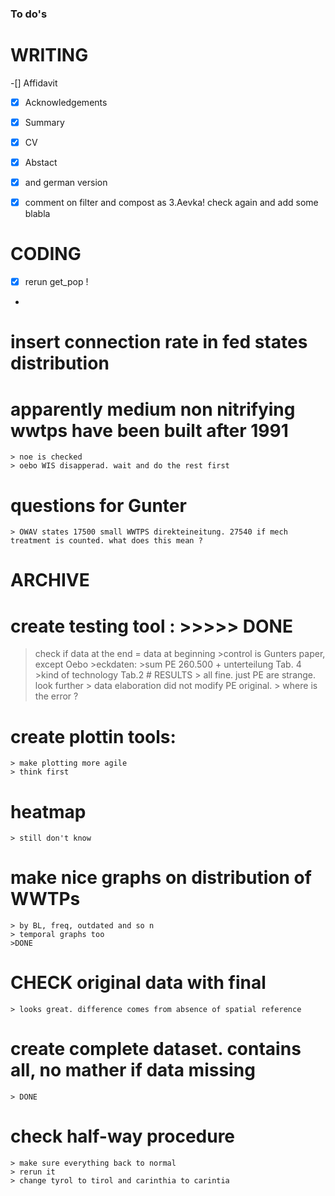 ### To do's


# WRITING 
-[] Affidavit
-[x] Acknowledgements
-[x] Summary
-[x] CV
-[x] Abstact 
-[x] and german version
-[x] comment on filter and compost as 3.Aevka!
    check again and add some blabla


# CODING
- [x] rerun get_pop !
- 

# insert connection rate in fed states distribution


# apparently medium non nitrifying wwtps have been built after 1991
    > noe is checked
    > oebo WIS disapperad. wait and do the rest first

# questions for Gunter
    > OWAV states 17500 small WWTPS direkteineitung. 27540 if mech treatment is counted. what does this mean ?


# ARCHIVE
# create testing tool : >>>>> DONE
>check if data at the end = data at beginning
    >control is Gunters paper, except Oebo
    >eckdaten:
        >sum PE 260.500 + unterteilung Tab. 4
        >kind of technology Tab.2
    # RESULTS
        > all fine. just PE are strange. look further
        > data elaboration did not modify PE original. 
        > where is the error ? 

# create plottin tools:
    > make plotting more agile
    > think first
# heatmap
    > still don't know
# make nice graphs on distribution of WWTPs 
    > by BL, freq, outdated and so n
    > temporal graphs too
    >DONE

# CHECK original data with final
    > looks great. difference comes from absence of spatial reference

# create complete dataset. contains all, no mather if data missing 
    > DONE
# check half-way procedure 
    > make sure everything back to normal
    > rerun it 
    > change tyrol to tirol and carinthia to carintia